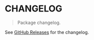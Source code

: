 # CHANGELOG

> Package changelog.

See [GitHub Releases](https://github.com/stdlib-js/stats-base-dists-exponential-logpdf/releases) for the changelog.